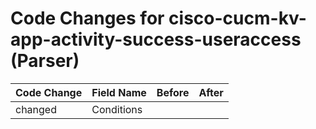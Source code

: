 # Code Changes for cisco-cucm-kv-app-activity-success-useraccess (Parser)

| Code Change | Field Name | Before | After |
|-------------|------------|--------|-------|
| changed | Conditions |  |  |